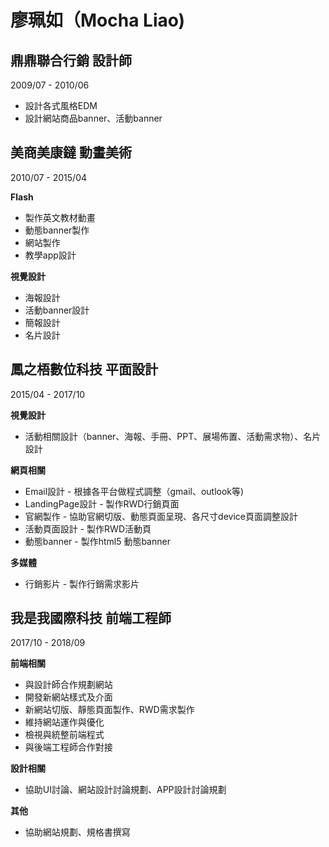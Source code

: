 # 廖珮如（Mocha Liao)


鼎鼎聯合行銷  設計師
-

2009/07 - 2010/06

- 設計各式風格EDM
- 設計網站商品banner、活動banner


美商美康鐽  動畫美術
-
2010/07 - 2015/04

<b>Flash</b>

- 製作英文教材動畫
- 動態banner製作
- 網站製作
- 教學app設計


<b>視覺設計</b>

- 海報設計
- 活動banner設計
- 簡報設計
- 名片設計


鳳之梧數位科技 平面設計
-
2015/04 - 2017/10

<b>視覺設計</b>

- 活動相關設計（banner、海報、手冊、PPT、展場佈置、活動需求物）、名片設計

<b>網頁相關</b>

- Email設計  -  根據各平台做程式調整（gmail、outlook等)
- LandingPage設計  -  製作RWD行銷頁面
- 官網製作  -  協助官網切版、動態頁面呈現、各尺寸device頁面調整設計
- 活動頁面設計  -  製作RWD活動頁
- 動態banner  -  製作html5  動態banner

<b>多媒體</b>
- 行銷影片  -  製作行銷需求影片

我是我國際科技 前端工程師
-
2017/10 - 2018/09

<b>前端相關</b>
- 與設計師合作規劃網站
- 開發新網站樣式及介面
- 新網站切版、靜態頁面製作、RWD需求製作
- 維持網站運作與優化
- 檢視與統整前端程式
- 與後端工程師合作對接

<b>設計相關</b>

- 協助UI討論、網站設計討論規劃、APP設計討論規劃

<b>其他</b>

- 協助網站規劃、規格書撰寫

